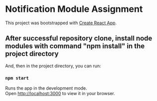 # Notification Module Assignment

This project was bootstrapped with [Create React App](https://github.com/facebook/create-react-app).

## After successful repository clone, install node modules with command "npm install" in the project directory

And, then in the project directory, you can run:

### `npm start`

Runs the app in the development mode.\
Open [http://localhost:3000](http://localhost:3000) to view it in your browser.
